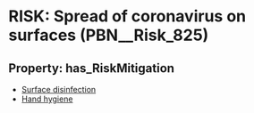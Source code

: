 # RISK: __Spread of coronavirus on surfaces__ (PBN__Risk_825)

## Property: has_RiskMitigation

* [Surface disinfection](PBN__RiskMitigation_1131)
* [Hand hygiene](PBN__RiskMitigation_1132)

